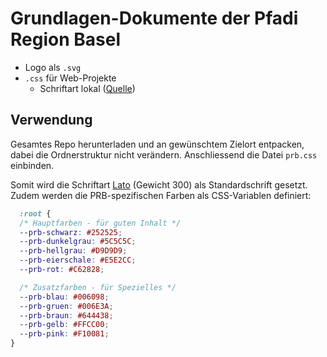 # Grundlagen-Dokumente der Pfadi Region Basel

- Logo als `.svg`
- `.css` für Web-Projekte
  - Schriftart lokal ([Quelle](https://www.latofonts.com/lato-free-fonts/))

## Verwendung
Gesamtes Repo herunterladen und an gewünschtem Zielort entpacken, dabei die Ordnerstruktur nicht verändern. Anschliessend die Datei `prb.css` einbinden.

Somit wird die Schriftart [Lato](https://www.latofonts.com) (Gewicht 300) als Standardschrift gesetzt. Zudem werden die PRB-spezifischen Farben als CSS-Variablen definiert:
```css
  :root {
  /* Hauptfarben - für guten Inhalt */
  --prb-schwarz: #252525;
  --prb-dunkelgrau: #5C5C5C;
  --prb-hellgrau: #D9D9D9;
  --prb-eierschale: #E5E2CC;
  --prb-rot: #C62828;

  /* Zusatzfarben - für Spezielles */
  --prb-blau: #006098;
  --prb-gruen: #006E3A;
  --prb-braun: #644438;
  --prb-gelb: #FFCC00;
  --prb-pink: #F10081;
}
```
